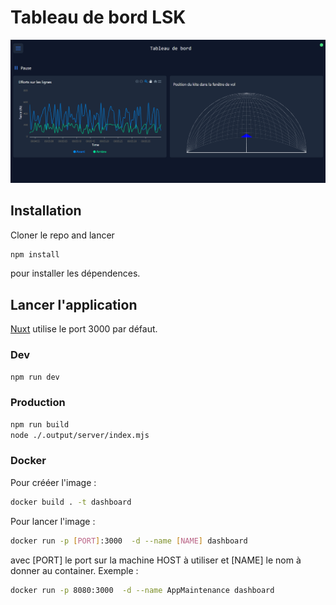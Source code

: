 # Tableau de bord LSK

![Drag Racing](./demo.png)

## Installation

Cloner le repo and lancer

```bash
npm install
```

pour installer les dépendences.

## Lancer l'application

[Nuxt](https://nuxt.com/docs/getting-started/introduction) utilise le port 3000 par défaut.

### Dev

```bash
npm run dev
```

### Production

```bash
npm run build
node ./.output/server/index.mjs
```

### Docker

Pour crééer l'image :

```bash
docker build . -t dashboard
```

Pour lancer l'image :

```bash
docker run -p [PORT]:3000  -d --name [NAME] dashboard
```

avec [PORT] le port sur la machine HOST à utiliser et [NAME] le nom à donner au container.
Exemple :

```bash
docker run -p 8080:3000  -d --name AppMaintenance dashboard
```
